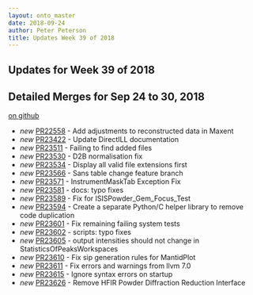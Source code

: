 ```yaml
---
layout: onto_master
date: 2018-09-24
author: Peter Peterson
title: Updates Week 39 of 2018
---
```

Updates for Week 39 of 2018
---------------------------

Detailed Merges for Sep 24 to 30, 2018
--------------------------------------
[on github](https://github.com/mantidproject/mantid/pulls?q=is%3Apr+merged%3A2018-09-25..2018-09-30)

* *new* [PR22558](https://github.com/mantidproject/mantid/pull/22558) - Add adjustments to reconstructed data in Maxent
* *new* [PR23422](https://github.com/mantidproject/mantid/pull/23422) - Update DirectILL documentation
* *new* [PR23511](https://github.com/mantidproject/mantid/pull/23511) - Failing to find added files
* *new* [PR23530](https://github.com/mantidproject/mantid/pull/23530) - D2B normalisation fix
* *new* [PR23534](https://github.com/mantidproject/mantid/pull/23534) - Display all valid file extensions first
* *new* [PR23566](https://github.com/mantidproject/mantid/pull/23566) - Sans table change feature branch
* *new* [PR23571](https://github.com/mantidproject/mantid/pull/23571) - InstrumentMaskTab Exception Fix
* *new* [PR23581](https://github.com/mantidproject/mantid/pull/23581) - docs: typo fixes
* *new* [PR23589](https://github.com/mantidproject/mantid/pull/23589) - Fix for ISISPowder_Gem_Focus_Test
* *new* [PR23594](https://github.com/mantidproject/mantid/pull/23594) - Create a separate Python/C helper library to remove code duplication
* *new* [PR23601](https://github.com/mantidproject/mantid/pull/23601) - Fix remaining failing system tests
* *new* [PR23602](https://github.com/mantidproject/mantid/pull/23602) - scripts: typo fixes
* *new* [PR23605](https://github.com/mantidproject/mantid/pull/23605) - output intensities should not change in StatisticsOfPeaksWorkspaces
* *new* [PR23610](https://github.com/mantidproject/mantid/pull/23610) - Fix sip generation rules for MantidPlot
* *new* [PR23611](https://github.com/mantidproject/mantid/pull/23611) - Fix errors and warnings from llvm 7.0
* *new* [PR23615](https://github.com/mantidproject/mantid/pull/23615) - Ignore syntax errors on startup
* *new* [PR23626](https://github.com/mantidproject/mantid/pull/23626) - Remove HFIR Powder Diffraction Reduction Interface
